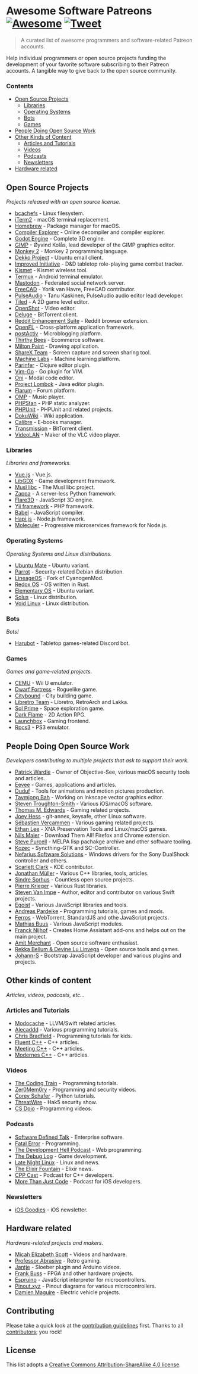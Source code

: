 # Awesome Software Patreons [![Awesome](https://cdn.rawgit.com/sindresorhus/awesome/d7305f38d29fed78fa85652e3a63e154dd8e8829/media/badge.svg)](https://github.com/sindresorhus/awesome) [![Tweet](https://img.shields.io/twitter/url/http/shields.io.svg?style=social)](https://twitter.com/intent/tweet?text=A%20List%20of%20software%20and%20coders%20patreons&url=https://github.com/uraimo/Awesome-Software-Patreons&via=uraimo)

> A curated list of awesome programmers and software-related Patreon accounts.

Help individual programmers or open source projects funding the development of your favorite software subscribing to their Patreon accounts. A tangible way to give back to the open source community.

### Contents

- [Open Source Projects](#open-source-projects)
  - [Libraries](#libraries) 
  - [Operating Systems](#operating-system)
  - [Bots](#bots)
  - [Games](#games)
- [People Doing Open Source Work](#people-doing-open-source-work)
- [Other Kinds of Content](#other-kinds-of-content)
  - [Articles and Tutorials](#articles-and-tutorials)
  - [Videos](#videos)
  - [Podcasts](#podcasta)
  - [Newsletters](#newsletters)
- [Hardware related](#hardware-related)



## Open Source Projects
_Projects released with an open source license._

- [bcachefs](https://www.patreon.com/bcachefs) - Linux filesystem. 
- [iTerm2](https://www.patreon.com/gnachman) - macOS terminal replacement. 
- [Homebrew](https://www.patreon.com/homebrew) - Package manager for macOS.
- [Compiler Explorer](https://www.patreon.com/mattgodbolt) - Online decompiler and compiler explorer. 
- [Godot Engine](https://www.patreon.com/godotengine) - Complete 3D engine. 
- [GIMP](https://www.patreon.com/pippin) - Øyvind Kolås, lead developer of the GIMP graphics editor. 
- [Monkey 2](https://www.patreon.com/monkey2) - Monkey 2 programming language. 
- [Dekko Project](https://www.patreon.com/dekkoproject) - Ubuntu email client. 
- [Improved Initiative](https://www.patreon.com/improvedinitiative) - D&D tabletop role-playing game combat tracker. 
- [Kismet](https://www.patreon.com/kismetwireless) - Kismet wireless tool. 
- [Termux](https://www.patreon.com/termux) - Android terminal emulator. 
- [Mastodon](https://www.patreon.com/mastodon) - Federated social network server. 
- [FreeCAD](https://www.patreon.com/yorikvanhavre) - Yorik van Havre, FreeCAD contributor. 
- [PulseAudio](https://www.patreon.com/tanuk) - Tanu Kaskinen, PulseAudio audio editor lead developer. 
- [Tiled](https://www.patreon.com/bjorn) - A 2D game level editor. 
- [OpenShot](https://www.patreon.com/openshot) - Video editor.
- [Deluge](https://www.patreon.com/deluge_cas) - BitTorrent client. 
- [Reddit Enhancement Suite](https://www.patreon.com/honestbleeps) - Reddit browser extension.
- [OpenFL](https://www.patreon.com/openfl) - Cross-platform application framework. 
- [postActiv](https://www.patreon.com/postActiv) - Microblogging platform. 
- [Thirthy Bees](https://www.patreon.com/thirtybees) - Ecommerce software. 
- [Milton Paint](https://www.patreon.com/serge_rgb) - Drawing application. 
- [ShareX Team](https://www.patreon.com/ShareX) - Screen capture and screen sharing tool. 
- [Machine Labs](https://www.patreon.com/machinelabs) - Machine learning platform.
- [Parinfer](https://www.patreon.com/shaunlebron) - Clojure editor plugin.
- [Vim-Go](https://www.patreon.com/fatih) - Go plugin for VIM.
- [Oni](https://www.patreon.com/onivim) - Modal code editor.
- [Project Lombok](https://www.patreon.com/lombok) - Java editor plugin.
- [Flarum](https://www.patreon.com/flarum) - Forum platform.
- [OMP](https://www.patreon.com/openmusicplayer) - Music player.
- [PHPStan](https://www.patreon.com/phpstan) - PHP static analyzer.
- [PHPUnit](https://www.patreon.com/s_bergmann) - PHPUnit and related projects.
- [DokuWiki](https://www.patreon.com/dokuwiki) - Wiki application.
- [Calibre](https://www.patreon.com/kovidgoyal) - E-books manager.
- [Transmission](https://transmissionbt.com/donate/) - BitTorrent client.
- [VideoLAN](http://www.videolan.org/contribute.html#paypal) - Maker of the VLC video player.

### Libraries 
_Libraries and frameworks._

- [Vue.js](https://www.patreon.com/evanyou) - Vue.js. 
- [LibGDX](https://www.patreon.com/libgdx) - Game development framework.
- [Musl libc](https://www.patreon.com/musl) - The Musl libc project. 
- [Zappa](https://www.patreon.com/zappa) - A server-less Python framework. 
- [Flare3D](https://www.patreon.com/arieln) - JavaScript 3D engine.
- [Yii framework](https://www.patreon.com/samdark) - PHP framework.
- [Babel](https://www.patreon.com/henryzhu) - JavaScript compiler.
- [Hapi.js](https://www.patreon.com/eranhammer) - Node.js framework.
- [Moleculer](https://www.patreon.com/moleculer) - Progressive microservices framework for Node.js.

### Operating Systems
_Operating Systems and Linux distributions._

- [Ubuntu Mate](https://www.patreon.com/ubuntu_mate) - Ubuntu variant. 
- [Parrot](https://www.patreon.com/parrot) - Security-related Debian distribution. 
- [LineageOS](https://www.paypal.me/LineageOS) - Fork of CyanogenMod. 
- [Redox OS](https://www.patreon.com/redox_os) - OS written in Rust.
- [Elementary OS](https://www.patreon.com/elementary) - Ubuntu variant. 
- [Solus](https://www.patreon.com/solus) - Linux distribution. 
- [Void Linux](https://www.patreon.com/xtraeme) - Linux distribution.

### Bots
_Bots!_

- [Harubot](https://www.patreon.com/HaruBot) - Tabletop games-related Discord bot. 

### Games
_Games and game-related projects._

- [CEMU](https://www.patreon.com/cemu) - Wii U emulator. 
- [Dwarf Fortress](https://www.patreon.com/bay12games) - Roguelike game. 
- [Citybound](https://www.patreon.com/citybound) - City building game.
- [Libretro Team](https://www.patreon.com/libretro) - Libretro, RetroArch and Lakka. 
- [Sol Prime](https://www.patreon.com/DigitalEmpireDevelopment) - Space exploration game. 
- [Dark Flame](https://www.patreon.com/BorishDugdum) - 2D Action RPG. 
- [Launchbox](https://www.patreon.com/launchbox) - Gaming frontend. 
- [Rpcs3](https://www.patreon.com/Nekotekina) - PS3 emulator.


## People Doing Open Source Work
_Developers contributing to multiple projects that ask to support their work._

- [Patrick Wardle](https://www.patreon.com/objective_see) - Owner of Objective-See, various macOS security tools and articles.
- [Eevee](https://www.patreon.com/eevee) - Games, applications and articles.
- [Duduf](https://www.patreon.com/duduf) - Tools for animations and motion pictures production. 
- [Tavmjong Bah](https://www.patreon.com/tavmjong) - Working on Inkscape vector graphics editor. 
- [Steven Troughton-Smith](https://www.patreon.com/steventroughtonsmith) - Various iOS/macOS software. 
- [Thomas M. Edwards](https://www.patreon.com/thomasmedwards) - Gaming related projects. 
- [Joey Hess](https://www.patreon.com/joeyh) - git-annex, keysafe, other Linux software.
- [Sébastien Vercammen](https://www.patreon.com/sebastienvercammen) - Various gaming related projects.
- [Ethan Lee](https://www.patreon.com/flibitijibibo) - XNA Preservation Tools and Linux/macOS games.
- [Nils Maier](https://www.patreon.com/nmaier) - Download Them All! Firefox and Chrome extension.
- [Steve Purcell](https://www.patreon.com/sanityinc) - MELPA lisp pachakge archive and other software tooling.
- [Kozec](https://www.patreon.com/kozec) - Syncthing-GTK and SC-Controller.
- [Nefarius Software Solutions](https://www.patreon.com/nefarius) - Windows drivers for the Sony DualShock controller and others. 
- [Scarlett Clark](https://www.patreon.com/sgclark) - KDE contributor.
- [Jonathan Müller](https://www.patreon.com/foonathan) - Various C++ libraries, tools, articles.
- [Sindre Sorhus](https://www.patreon.com/sindresorhus) - Countless open source projects.
- [Pierre Krieger](https://www.patreon.com/tomaka) - Various Rust libraries.
- [Steven Van Impe](https://www.patreon.com/svanimpe) - Author, editor and contributor on various Swift projects. 
- [Egoist](https://www.patreon.com/egoist/overview) - Various JavaScript libraries and tools.
- [Andreas Pardeike](https://www.patreon.com/pardeike) - Programming tutorials, games and mods.
- [Ferros](https://www.patreon.com/feross) - WebTorrent, StandardJS and othe JavaScript projects.
- [Mathias Buus](https://www.patreon.com/mafintosh) - Various JavaScript modules.
- [Franck Nijhof](https://www.patreon.com/frenck) - Creates Home Assistant add-ons and helps out on the main project.
- [Amit Merchant](https://www.patreon.com/amitmerchant) - Open source software enthusiast.
- [Rekka Bellum & Devine Lu Linvega](https://www.patreon.com/100) - Open source tools and games.
- [Johann-S](https://www.patreon.com/jservoire) - Bootstrap JavaScript developer and various plugins and projects.


## Other kinds of content
_Articles, videos, podcasts, etc..._

### Articles and Tutorials

- [Modocache](https://www.patreon.com/modocache) - LLVM/Swift related articles. 
- [Alecaddd](https://www.patreon.com/alecaddd) - Various programming tutorials.
- [Chris Bradfield](https://www.patreon.com/kidscancode) - Programming tutorials for kids. 
- [Fluent C++](https://www.patreon.com/fluentcpp) - C++ articles.
- [Meeting C++](https://www.patreon.com/meetingcpp) - C++ articles.
- [Modernes C++](https://www.patreon.com/rainer_grimm) - C++ articles.

### Videos

- [The Coding Train](https://www.patreon.com/codingtrain) - Programming tutorials.
- [Zer0Mem0ry](https://www.patreon.com/Zer0Mem0ry) - Programming and security videos.
- [Corey Schafer](https://www.patreon.com/coreyms) - Python tutorials.
- [ThreatWire](https://www.patreon.com/ThreatWire) - Hak5 security show.
- [CS Dojo](https://www.patreon.com/csdojo) - Programming videos.


### Podcasts

- [Software Defined Talk](https://www.patreon.com/sdt) - Enterprise software. 
- [Fatal Error](https://www.patreon.com/fatalerror) - Programming.
- [The Development Hell Podcast](https://www.patreon.com/devhell) - Web programming. 
- [The Debug Log](https://www.patreon.com/thedebuglog) - Game development. 
- [Late Night Linux](https://www.patreon.com/LateNightLinux) - Linux and news.
- [The Elixir Fountain](https://www.patreon.com/elixirfountain) - Elixir news. 
- [CPP Cast](https://www.patreon.com/CppCast) - Podcast for C++ developers.
- [More Than Just Code](https://www.patreon.com/mtjc) - Podcast for iOS developers.

### Newsletters

- [iOS Goodies](https://www.patreon.com/iosgoodies) - iOS newsletter. 


## Hardware related
_Hardware-related projects and makers._

- [Micah Elizabeth Scott](https://www.patreon.com/scanlime) - Videos and hardware. 
- [Professor Abrasive](https://www.patreon.com/prof_abrasive) - Retro gaming. 
- [Jantje](https://www.patreon.com/jantje) - Sloeber plugin and Arduino videos.
- [Frank Buss](https://www.patreon.com/frankbuss) - FPGA and other hardware projects.
- [Espruino](https://www.patreon.com/espruino) - JavaScript interpreter for microcontrollers.
- [Pinout.xyz](https://www.patreon.com/gadgetoid) - Pinout diagrams for various microcontrollers.
- [Damien Maguire](https://www.patreon.com/evbmw) - Electric vehicle projects.


## Contributing

Please take a quick look at the [contribution guidelines](https://github.com/uraimo/awesome-software-patreons/blob/master/CONTRIBUTING.md) first. Thanks to all [contributors](https://github.com/uraimo/awesome-software-patreons/graphs/contributors); you rock!


## License

This list adopts a [Creative Commons Attribution-ShareAlike 4.0 license](https://creativecommons.org/licenses/by-sa/4.0/).

